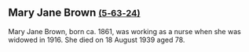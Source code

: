 ## Mary Jane Brown <small>[(5‑63‑24)](https://brisbane.discovereverafter.com/profile/31841337 "Go to Memorial Information" )</small>

Mary Jane Brown, born ca. 1861, was working as a nurse when she was widowed in 1916. She died on 18 August 1939 aged 78.
